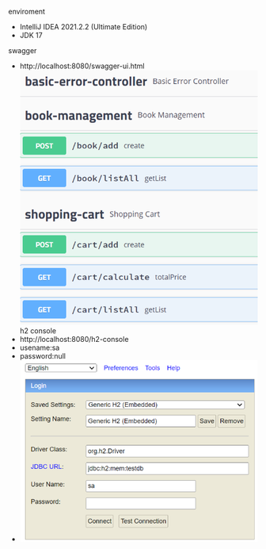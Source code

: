 enviroment
- IntelliJ IDEA 2021.2.2 (Ultimate Edition)
- JDK 17

swagger
- http://localhost:8080/swagger-ui.html
![img_2.png](img_2.png)
h2 console
- http://localhost:8080/h2-console
- usename:sa
- password:null
- ![img.png](img.png)
